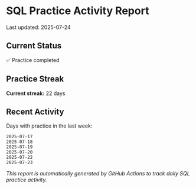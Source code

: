 # SQL Practice Activity Report

Last updated: 2025-07-24

## Current Status

✅ Practice completed

## Practice Streak

**Current streak:** 22 days

## Recent Activity

Days with practice in the last week:

```
2025-07-17
2025-07-18
2025-07-19
2025-07-20
2025-07-22
2025-07-23
```

*This report is automatically generated by GitHub Actions to track daily SQL practice activity.*
